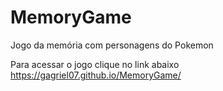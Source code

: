 # MemoryGame
Jogo da memória com personagens do Pokemon

Para acessar o jogo clique no link abaixo  
https://gagriel07.github.io/MemoryGame/
